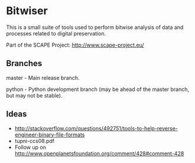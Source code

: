 Bitwiser
========

This is a small suite of tools used to perform bitwise analysis of data and processes related to digital preservation.

Part of the SCAPE Project: http://www.scape-project.eu/

Branches
--------
master - Main release branch.

python - Python development branch (may be ahead of the master branch, but may not be stable).

Ideas
-----
* http://stackoverflow.com/questions/492751/tools-to-help-reverse-engineer-binary-file-formats
* tupni-ccs08.pdf
* Follow up on http://www.openplanetsfoundation.org/comment/428#comment-428

